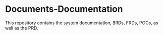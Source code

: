 # Documents-Documentation
This repository contains the system documentation, BRDs, FRDs, POCs, as well as the PRD.

